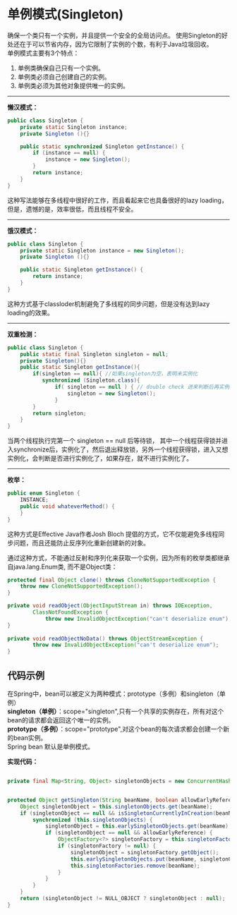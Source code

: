 # 单例模式(Singleton)

确保一个类只有一个实例，并且提供一个安全的全局访问点。
使用Singleton的好处还在于可以节省内存，因为它限制了实例的个数，有利于Java垃圾回收。
<br>
单例模式主要有3个特点：

1. 单例类确保自己只有一个实例。
2. 单例类必须自己创建自己的实例。
3. 单例类必须为其他对象提供唯一的实例。

-------------------

**懒汉模式：**

```java
public class Singleton {
    private static Singleton instance;
    private Singleton (){}

    public static synchronized Singleton getInstance() {
        if (instance == null) {
            instance = new Singleton();
        }
        return instance;
    }
}
```

这种写法能够在多线程中很好的工作，而且看起来它也具备很好的lazy loading，但是，遗憾的是，效率很低，而且线程不安全。

-------------------

**饿汉模式：**

```java
public class Singleton {
    private static Singleton instance = new Singleton();
    private Singleton (){}

    public static Singleton getInstance() {
        return instance;
    }
}
```

这种方式基于classloder机制避免了多线程的同步问题，但是没有达到lazy loading的效果。

-------------------

**双重检测：**

```java
public class Singleton {
    public static final Singleton singleton = null;
    private Singleton(){}
    public static Singleton getInstance(){
        if(singleton == null){ //如果singleton为空，表明未实例化
           synchronized (Singleton.class){
               if( singleton == null ) { // double check 进来判断后再实例化。
                   singleton = new Singleton();
               }
        }
        return singleton;
    }
}
```

当两个线程执行完第一个 singleton == null 后等待锁， 其中一个线程获得锁并进入synchronize后，实例化了，然后退出释放锁，另外一个线程获得锁，进入又想实例化，会判断是否进行实例化了，如果存在，就不进行实例化了。

-------------------

**枚举：**

```java
public enum Singleton {  
    INSTANCE;  
    public void whateverMethod() {  
    }  
}  
```

这种方式是Effective Java作者Josh Bloch 提倡的方式，它不仅能避免多线程同步问题，而且还能防止反序列化重新创建新的对象。

通过这种方式，不能通过反射和序列化来获取一个实例，因为所有的枚举类都继承自java.lang.Enum类, 而不是Object类：

```java
protected final Object clone() throws CloneNotSupportedException {  
    throw new CloneNotSupportedException();  
} 

private void readObject(ObjectInputStream in) throws IOException,  
        ClassNotFoundException {  
            throw new InvalidObjectException("can't deserialize enum");  
}  
  
private void readObjectNoData() throws ObjectStreamException {  
        throw new InvalidObjectException("can't deserialize enum");  
}  
```

## 代码示例

在Spring中，bean可以被定义为两种模式：prototype（多例）和singleton（单例）
<br>
**singleton（单例）**：scope="singleton",只有一个共享的实例存在，所有对这个bean的请求都会返回这个唯一的实例。
<br>
**prototype（多例）**：scope="prototype",对这个bean的每次请求都会创建一个新的bean实例。
<br>
Spring bean 默认是单例模式。

**实现代码：**

```java

private final Map<String, Object> singletonObjects = new ConcurrentHashMap<String, Object>(256);


protected Object getSingleton(String beanName, boolean allowEarlyReference) {
	Object singletonObject = this.singletonObjects.get(beanName);
	if (singletonObject == null && isSingletonCurrentlyInCreation(beanName)) {
		synchronized (this.singletonObjects) {
			singletonObject = this.earlySingletonObjects.get(beanName);
			if (singletonObject == null && allowEarlyReference) {
				ObjectFactory<?> singletonFactory = this.singletonFactories.get(beanName);
				if (singletonFactory != null) {
					singletonObject = singletonFactory.getObject();
					this.earlySingletonObjects.put(beanName, singletonObject);
					this.singletonFactories.remove(beanName);
				}
			}
		}
	}
	return (singletonObject != NULL_OBJECT ? singletonObject : null);
}
```

